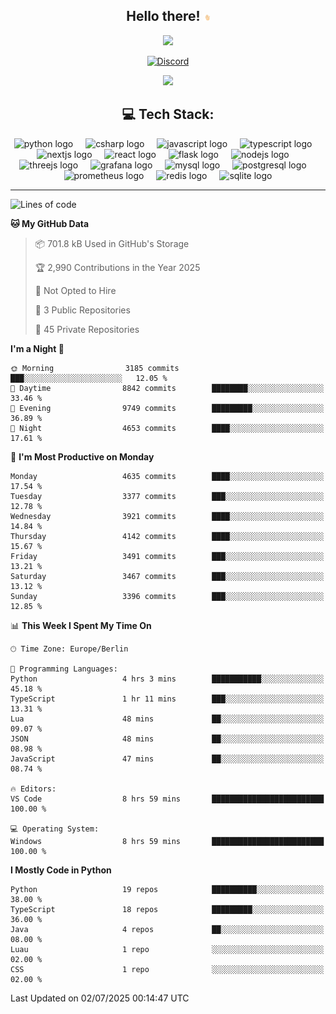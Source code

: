<div align="center">
  
  ## <strong>Hello there! <img src="https://raw.githubusercontent.com/ginny100/ginny100/main/assets/waving-hand.webp" width="2%"></strong><br/>
  <p align="center">
    <a><img src="https://readme-typing-svg.herokuapp.com?color=3DF7E2&size=25&center=true&lines=hi;full+stack+developer;cops.bio+owner;"></a>
  </p>
  
</div>

<div align="center">
  <a href="https://discord.gg/mullencord">
    <img src="https://discord.c99.nl/widget/theme-1/727599616043909190.png" alt="Discord" />
  </a>
    <p align="center">  
      <img src="https://komarev.com/ghpvc/?username=Hunter-Matata">
    </p>
</div>

## <div align="center">💻 Tech Stack:</div>
<div align="center">
  <img src="https://cdn.jsdelivr.net/gh/devicons/devicon/icons/python/python-original.svg" height="40" alt="python logo"  />
  <img width="12" />
  <img src="https://cdn.jsdelivr.net/gh/devicons/devicon/icons/csharp/csharp-original.svg" height="40" alt="csharp logo"  />
  <img width="12" />
  <img src="https://cdn.jsdelivr.net/gh/devicons/devicon/icons/javascript/javascript-original.svg" height="40" alt="javascript logo"  />
  <img width="12" />
  <img src="https://cdn.jsdelivr.net/gh/devicons/devicon/icons/typescript/typescript-original.svg" height="40" alt="typescript logo"  />
  <img width="12" />
  <img src="https://cdn.jsdelivr.net/gh/devicons/devicon/icons/nextjs/nextjs-original.svg" height="40" alt="nextjs logo"  />
  <img width="12" />
  <img src="https://cdn.jsdelivr.net/gh/devicons/devicon/icons/react/react-original.svg" height="40" alt="react logo"  />
  <img width="12" />
  <img src="https://cdn.jsdelivr.net/gh/devicons/devicon/icons/flask/flask-original.svg" height="40" alt="flask logo"  />
  <img width="12" />
  <img src="https://cdn.jsdelivr.net/gh/devicons/devicon/icons/nodejs/nodejs-original.svg" height="40" alt="nodejs logo"  />
  <img width="12" />
  <img src="https://cdn.jsdelivr.net/gh/devicons/devicon/icons/threejs/threejs-original.svg" height="40" alt="threejs logo"  />
  <img width="12" />
  <img src="https://cdn.jsdelivr.net/gh/devicons/devicon/icons/grafana/grafana-original.svg" height="40" alt="grafana logo"  />
  <img width="12" />
  <img src="https://cdn.jsdelivr.net/gh/devicons/devicon/icons/mysql/mysql-original.svg" height="40" alt="mysql logo"  />
  <img width="12" />
  <img src="https://cdn.jsdelivr.net/gh/devicons/devicon/icons/postgresql/postgresql-original.svg" height="40" alt="postgresql logo"  />
  <img width="12" />
  <img src="https://cdn.jsdelivr.net/gh/devicons/devicon/icons/prometheus/prometheus-original.svg" height="40" alt="prometheus logo"  />
  <img width="12" />
  <img src="https://cdn.jsdelivr.net/gh/devicons/devicon/icons/redis/redis-original.svg" height="40" alt="redis logo"  />
  <img width="12" />
  <img src="https://cdn.jsdelivr.net/gh/devicons/devicon/icons/sqlite/sqlite-original.svg" height="40" alt="sqlite logo"  />
</div>

---
<!--START_SECTION:waka-->
![Lines of code](https://img.shields.io/badge/From%20Hello%20World%20I%27ve%20Written-2.2%20million%20lines%20of%20code-blue)

**🐱 My GitHub Data** 

> 📦 701.8 kB Used in GitHub's Storage 
 > 
> 🏆 2,990 Contributions in the Year 2025
 > 
> 🚫 Not Opted to Hire
 > 
> 📜 3 Public Repositories 
 > 
> 🔑 45 Private Repositories 
 > 
**I'm a Night 🦉** 

```text
🌞 Morning                3185 commits        ███░░░░░░░░░░░░░░░░░░░░░░   12.05 % 
🌆 Daytime                8842 commits        ████████░░░░░░░░░░░░░░░░░   33.46 % 
🌃 Evening                9749 commits        █████████░░░░░░░░░░░░░░░░   36.89 % 
🌙 Night                  4653 commits        ████░░░░░░░░░░░░░░░░░░░░░   17.61 % 
```
📅 **I'm Most Productive on Monday** 

```text
Monday                   4635 commits        ████░░░░░░░░░░░░░░░░░░░░░   17.54 % 
Tuesday                  3377 commits        ███░░░░░░░░░░░░░░░░░░░░░░   12.78 % 
Wednesday                3921 commits        ████░░░░░░░░░░░░░░░░░░░░░   14.84 % 
Thursday                 4142 commits        ████░░░░░░░░░░░░░░░░░░░░░   15.67 % 
Friday                   3491 commits        ███░░░░░░░░░░░░░░░░░░░░░░   13.21 % 
Saturday                 3467 commits        ███░░░░░░░░░░░░░░░░░░░░░░   13.12 % 
Sunday                   3396 commits        ███░░░░░░░░░░░░░░░░░░░░░░   12.85 % 
```


📊 **This Week I Spent My Time On** 

```text
🕑︎ Time Zone: Europe/Berlin

💬 Programming Languages: 
Python                   4 hrs 3 mins        ███████████░░░░░░░░░░░░░░   45.18 % 
TypeScript               1 hr 11 mins        ███░░░░░░░░░░░░░░░░░░░░░░   13.31 % 
Lua                      48 mins             ██░░░░░░░░░░░░░░░░░░░░░░░   09.07 % 
JSON                     48 mins             ██░░░░░░░░░░░░░░░░░░░░░░░   08.98 % 
JavaScript               47 mins             ██░░░░░░░░░░░░░░░░░░░░░░░   08.74 % 

🔥 Editors: 
VS Code                  8 hrs 59 mins       █████████████████████████   100.00 % 

💻 Operating System: 
Windows                  8 hrs 59 mins       █████████████████████████   100.00 % 
```

**I Mostly Code in Python** 

```text
Python                   19 repos            ██████████░░░░░░░░░░░░░░░   38.00 % 
TypeScript               18 repos            █████████░░░░░░░░░░░░░░░░   36.00 % 
Java                     4 repos             ██░░░░░░░░░░░░░░░░░░░░░░░   08.00 % 
Luau                     1 repo              ░░░░░░░░░░░░░░░░░░░░░░░░░   02.00 % 
CSS                      1 repo              ░░░░░░░░░░░░░░░░░░░░░░░░░   02.00 % 
```




 Last Updated on 02/07/2025 00:14:47 UTC
<!--END_SECTION:waka-->
